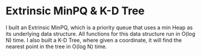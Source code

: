 # Extrinsic MinPQ & K-D Tree
I built an Extrinsic MinPQ, which is a priority queue that uses a min Heap as its underlying data structure. All functions for this data structure run in O(log N) time.
I also built a K-D Tree, where given a coordinate, it will find the nearest point in the tree in O(log N) time. 
